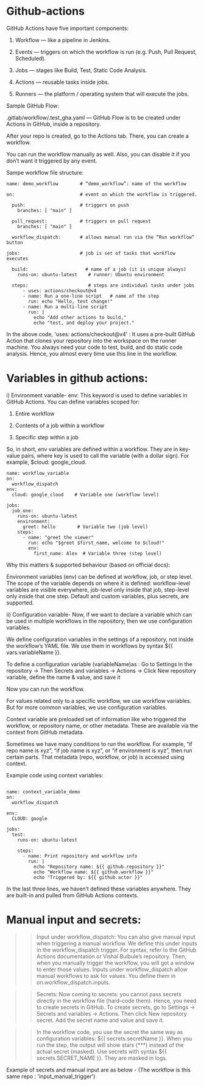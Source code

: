 # Github-actions

GitHub Actions have five important components:

1) Workflow — like a pipeline in Jenkins.

2) Events — triggers on which the workflow is run (e.g. Push, Pull Request, Scheduled).

3) Jobs — stages like Build, Test, Static Code Analysis.

4) Actions — reusable tasks inside jobs.

5) Runners — the platform / operating system that will execute the jobs.

Sample GitHub Flow:

.gitlab/workflow/.test_gha.yaml — GitHub Flow is to be created under Actions in GitHub, inside a repository.

After your repo is created, go to the Actions tab. There, you can create a workflow.

You can run the workflow manually as well. Also, you can disable it if you don’t want it triggered by any event.

Sampe workflow file structure:
```
name: demo_workflow        # “demo_workflow”: name of the workflow

on:                        # event on which the workflow is triggered.

  push:                    # triggers on push
    branches: [ "main" ]

  pull_request:            # triggers on pull request
    branches: [ "main" ]

  workflow_dispatch:       # allows manual run via the “Run workflow” button

jobs:                      # job is set of tasks that workflow executes

  build:                     # name of a job (it is unique always)
    runs-on: ubuntu-latest    # runner: Ubuntu environment

  steps:                      # steps are individual tasks under jobs
      - uses: actions/checkout@v4
      - name: Run a one-line script   # name of the step
        run: echo "Hello, test change!"
      - name: Run a multi-line script
        run: |
          echo "Add other actions to build,"
          echo "test, and deploy your project."
```
In the above code, 'uses: actions/checkout@v4' : It uses a pre-built GitHub Action that clones your repository into the workspace on the runner machine. You always need your code to test, build, and do static code analysis. Hence, you almost every time use this line in the workflow.

# Variables in github actions: 

i) Environment variable-
env: This keyword is used to define variables in GitHub Actions. You can define variables scoped for:

1) Entire workflow

2) Contents of a job within a workflow

3) Specific step within a job

So, in short, env variables are defined within a workflow. They are in key-value pairs, where key is used to call the variable (with a dollar sign). For example, $cloud: google_cloud.

```
name: workflow_variable
on:
  workflow_dispatch
env:
  cloud: google_cloud    # Variable one (workflow level)

jobs:
  job_one:
    runs-on: ubuntu-latest
    environment:
      greet: hello        # Variable two (job level)
    steps:
      - name: "greet the viewer"
        run: echo "$greet $first_name, welcome to $cloud!"
        env:
          first_name: Alex  # Variable three (step level)
```

Why this matters & supported behaviour (based on official docs):

Environment variables (env) can be defined at workflow, job, or step level. The scope of the variable depends on where it is defined: workflow-level variables are visible everywhere, job-level only inside that job, step-level only inside that one step. 
Default and custom variables, plus secrets, are supported.

ii) Configuration variable-
Now, if we want to declare a variable which can be used in multiple workflows in the repository, then we use configuration variables.

We define configuration variables in the settings of a repository, not inside the workflow’s YAML file. We use them in workflows by syntax ${{ vars.variableName }}.

To define a configuration variable (variableName)as : Go to Settings in the repository -> Then Secrets and variables → Actions -> Click New repository variable, define the name & value, and save it

Now you can run the workflow.

For values related only to a specific workflow, we use workflow variables. But for more common variables, we use configuration variables.

Context variable are preloaded set of information like who triggered the workflow, or repository name, or other metadata. These are available via the context from GitHub metadata.

Sometimes we have many conditions to run the workflow. For example, “if repo name is xyz”, “if job name is xyz”, or “if environment is xyz”, then run certain parts. That metadata (repo, workflow, or job) is accessed using context.

Example code using context variables:

```

name: context_variable_demo
on:
  workflow_dispatch

env:
  CLOUD: google

jobs:
  test:
    runs-on: ubuntu-latest

    steps:
      - name: Print repository and workflow info
        run: |
          echo "Repository name: ${{ github.repository }}"
          echo "Workflow name: ${{ github.workflow }}"
          echo "Triggered by: ${{ github.actor }}"
```

In the last three lines, we haven’t defined these variables anywhere. They are built-in and pulled from GitHub Actions contexts.

# Manual input and secrets:

>> Input under workflow_dispatch: You can also give manual input when triggering a manual workflow. We define this under inputs in the workflow_dispatch trigger. For syntax, refer to the GitHub Actions documentation or Vishal Bulbule’s repository. Then, when you manually trigger the workflow, you will get a window to enter those values. Inputs under workflow_dispatch allow manual workflows to ask for values. You define them in on.workflow_dispatch.inputs. 

>> Secrets: Now coming to secrets: you cannot pass secrets directly in the workflow file (hard-code them). Hence, you need to create secrets in GitHub. To create secrets, go to Settings → Secrets and variables → Actions. Then click New repository secret. Add the secret name and value and save it. 

>> In the workflow code, you use the secret the same way as configuration variables: ${{ secrets.secretName }}. When you run the step, the output will show stars (***) instead of the actual secret (masked). Use secrets with syntax ${{ secrets.SECRET_NAME }}. They are masked in logs.

Example of secrets and manual input are as below - (The workflow is this same repo : 'input_manual_trigger')

```

```
